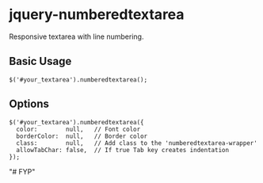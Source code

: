 # jquery-numberedtextarea
Responsive textarea with line numbering.

## Basic Usage
```
$('#your_textarea').numberedtextarea();
```

## Options
```
$('#your_textarea').numberedtextarea({
  color:        null,   // Font color
  borderColor:	null,   // Border color
  class:        null,   // Add class to the 'numberedtextarea-wrapper'
  allowTabChar: false,  // If true Tab key creates indentation
});
```
"# FYP" 
